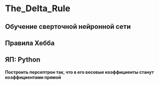 # The_Delta_Rule
## Обучение сверточной нейронной сети
## Правила Хебба
## ЯП: Python
#### Построить персептрон так, что в его весовые коэффициенты станут коэффициентами прямой
